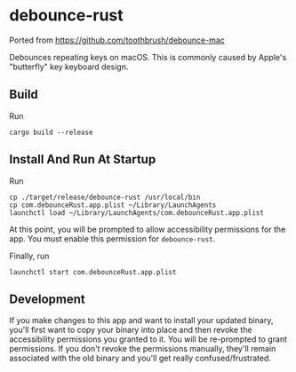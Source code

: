 # debounce-rust

Ported from https://github.com/toothbrush/debounce-mac

Debounces repeating keys on macOS. This is commonly caused by Apple's "butterfly" key keyboard design.

## Build

Run

```
cargo build --release
```

## Install And Run At Startup

Run

```
cp ./target/release/debounce-rust /usr/local/bin
cp com.debounceRust.app.plist ~/Library/LaunchAgents
launchctl load ~/Library/LaunchAgents/com.debounceRust.app.plist
```

At this point, you will be prompted to allow accessibility permissions for the app. You must enable this permission for `debounce-rust`.

Finally, run

```
launchctl start com.debounceRust.app.plist
```

## Development

If you make changes to this app and want to install your updated binary, you'll first want to copy your binary into place and then revoke the accessibility permissions you granted to it. You will be re-prompted to grant permissions. If you don't revoke the permissions manually, they'll remain associated with the old binary and you'll get really confused/frustrated.